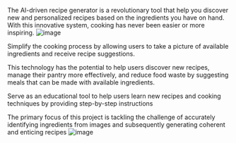 The AI-driven recipe generator is a revolutionary tool that help you discover new and personalized recipes based on the ingredients you have on hand. With this innovative system, cooking has never been easier or more inspiring.
![image](https://github.com/user-attachments/assets/3340e6e1-de7e-454d-95a4-dc982e9a8721)


Simplify the cooking process by allowing users to take a picture of available ingredients and receive recipe suggestions.

This technology has the potential to help users discover new recipes, manage their pantry more effectively, and reduce food waste by suggesting meals that can be made with available ingredients. 

Serve as an educational tool to help users learn new recipes and cooking techniques by providing step-by-step instructions

The primary focus of this project is tackling the challenge of accurately identifying ingredients from images and subsequently generating coherent and enticing recipes
![image](https://github.com/user-attachments/assets/57fb70cf-0658-44bf-a901-cb74a81c1275)




